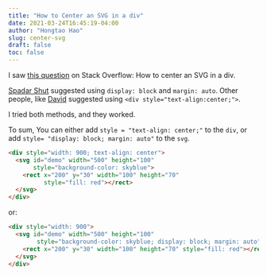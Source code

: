 ```yaml
---
title: "How to Center an SVG in a div"
date: 2021-03-24T16:45:19-04:00
author: "Hongtao Hao"
slug: center-svg
draft: false
toc: false
---
```


I saw [this question](https://stackoverflow.com/questions/8639383/how-do-i-center-an-svg-in-a-div/66766245#66766245) on Stack Overflow: How to center an SVG in a div. 

[Spadar Shut](https://stackoverflow.com/a/8640044/13716814) suggested using `display: block` and `margin: auto`. Other people, like [David](https://stackoverflow.com/a/25185515/13716814) suggested using `<div style="text-align:center;">`. 

I tried both methods, and they worked. 

To sum, You can either add `style = "text-align: center;"` to the `div`, or add `style= "display: block; margin: auto"` to the `svg`.

```html
<div style="width: 900; text-align: center">
  <svg id="demo" width="500" height="100" 
       style="background-color: skyblue">
    <rect x="200" y="30" width="100" height="70" 
          style="fill: red"></rect>
  </svg>
</div>
```

or:

```html
<div style="width: 900">
  <svg id="demo" width="500" height="100" 
        style="background-color: skyblue; display: block; margin: auto">
    <rect x="200" y="30" width="100" height="70" style="fill: red"></rect>
  </svg>
</div>
```